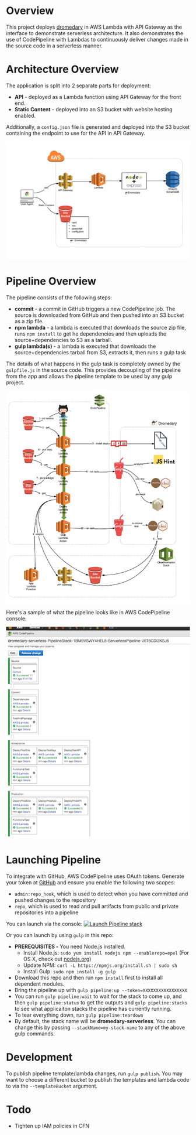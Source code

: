 # Overview
This project deploys [dromedary](https://github.com/stelligent/dromedary) in AWS Lambda with API Gateway as the interface to demonstrate serverless architecture.  It also demonstrates the use of CodePipeline with Lambdas to continuously deliver changes made in the source code in a serverless manner.

# Architecture Overview
The application is split into 2 separate parts for deployment:

* **API** - deployed as a Lambda function using API Gateway for the front end.
* **Static Content** - deployed into an S3 bucket with website hosting enabled.

Additionally, a `config.json` file is generated and deployed into the S3 bucket containing the endpoint to use for the API in API Gateway.

![app-overview](docs/app-overview.png)

# Pipeline Overview
The pipeline consists of the following steps:

* **commit** - a commit in GitHub triggers a new CodePipeline job. The source is downloaded from GitHub and then pushed into an S3 bucket as a zip file.
* **npm lambda** - a lambda is executed that downloads the source zip file, runs `npm install` to get he dependencies and then uploads the source+dependencies to S3 as a tarball.
* **gulp lambda(s)** - a lambda is executed that downloads the source+dependencies tarball from S3, extracts it, then runs a gulp task

The details of what happens in the gulp task is completely owned by the `gulpfile.js` in the source code.  This provides decoupling of the pipeline from the app and allows the pipeline template to be used by any gulp project.

![pipeline-overview](docs/pipeline-overview.png)

Here's a sample of what the pipeline looks like in AWS CodePipeline console:

![pipeline-example](docs/codepipeline.png)


# Launching Pipeline

To integrate with GitHub, AWS CodePipeline uses OAuth tokens.  Generate your token at [GitHub](https://github.com/settings/tokens) and ensure you enable the following two scopes:
* `admin:repo_hook`, which is used to detect when you have committed and pushed changes to the repository
* `repo`, which is used to read and pull artifacts from public and private repositories into a pipeline

You can launch via the console: [![Launch Pipeline stack](https://s3.amazonaws.com/stelligent-training-public/public/cloudformation-launch-stack.png)](https://console.aws.amazon.com/cloudformation/home?region=us-west-2#cstack=sn~dromedary-serverless|turl~https://s3-us-west-2.amazonaws.com/serverless-pipeline/master.json)

Or you can launch by using `gulp` in this repo:

* **PREREQUISITES -** You need Node.js installed.
  * Install Node.js: `sudo yum install nodejs npm --enablerepo=epel` (For OS X, check out [nodejs.org](https://nodejs.org/en/download/))
  * Update NPM: `curl -L https://npmjs.org/install.sh | sudo sh`
  * Install Gulp: `sudo npm install -g gulp`
* Download this repo and then run `npm install` first to install all dependent modules.
* Bring the pipeline up with `gulp pipeline:up --token=XXXXXXXXXXXXXXXXX`
* You can run `gulp pipeline:wait` to wait for the stack to come up, and then `gulp pipeline:status` to get the outputs and `gulp pipeline:stacks` to see what applicaiton stacks the pipeline has currently running.
* To tear everything down, run `gulp pipeline:teardown`
* By default, the stack name will be **dromedary-serverless**.  You can change this by passing `--stackName=my-stack-name` to any of the above gulp commands.

# Development
To publish pipeline template/lambda changes, run `gulp publish`.  You may want to choose a different bucket to publish the templates and lambda code to via the `--templateBucket` argument.

# Todo
* Tighten up IAM policies in CFN
